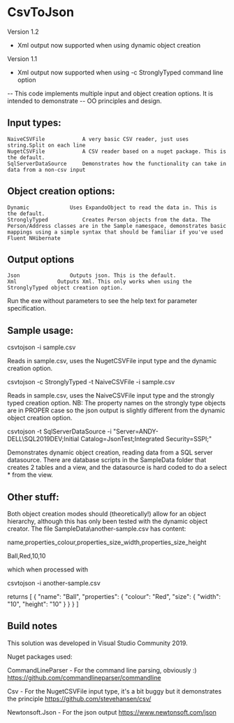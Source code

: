 # CsvToJson

Version 1.2
 - Xml output now supported when using dynamic object creation

Version 1.1
- Xml output now supported when using -c StronglyTyped command line option 

-- This code implements multiple input and object creation options. It is intended to demonstrate
-- OO principles and design.

Input types:
------------
	NaiveCSVFile			A very basic CSV reader, just uses string.Split on each line
	NugetCSVFile			A CSV reader based on a nuget package. This is the default.
	SqlServerDataSource		Demonstrates how the functionality can take in data from a non-csv input

Object creation options:
------------------------
	Dynamic				Uses ExpandoObject to read the data in. This is the default.
	StronglyTyped			Creates Person objects from the data. The Person/Address classes are in the Sample namespace, demonstrates basic mappings using a simple syntax that should be familiar if you've used Fluent NHibernate

Output options
-------------------------
	Json				Outputs json. This is the default.
	Xml				Outputs Xml. This only works when using the StronglyTyped object creation option.
  
Run the exe without parameters to see the help text for parameter specification.

Sample usage:
-------------

csvtojson -i sample.csv

Reads in sample.csv, uses the NugetCSVFile input type and the dynamic creation option.

csvtojson -c StronglyTyped -t NaiveCSVFile -i sample.csv

Reads in sample.csv, uses the NaiveCSVFile input type and the strongly typed creation option. NB: The property names on the strongly type objects are in PROPER case so the json output is slightly different from the dynamic object creation option.

csvtojson -t SqlServerDataSource -i "Server=ANDY-DELL\SQL2019DEV;Initial Catalog=JsonTest;Integrated Security=SSPI;"

Demonstrates dynamic object creation, reading data from a SQL server datasource. There are database scripts in the SampleData folder that creates 2 tables and a view, and the datasource is hard coded to do a select * from the view. 

Other stuff:
----------------------
Both object creation modes should (theoretically!) allow for an object hierarchy, although this has only been tested with the dynamic 
object creator. The file SampleData\another-sample.csv has content:

name,properties_colour,properties_size_width,properties_size_height

Ball,Red,10,10

which when processed with

csvtojson -i another-sample.csv

returns
[
  {
    "name": "Ball",
    "properties": {
      "colour": "Red",
      "size": {
        "width": "10",
        "height": "10"
      }
    }
  }
]




Build notes
----------------------

This solution was developed in Visual Studio Community 2019. 

Nuget packages used:

CommandLineParser		- For the command line parsing, obviously :)
https://github.com/commandlineparser/commandline

Csv						- For the NugetCSVFile input type, it's a bit buggy but it demonstrates the principle
https://github.com/stevehansen/csv/

Newtonsoft.Json			- For the json output
https://www.newtonsoft.com/json
